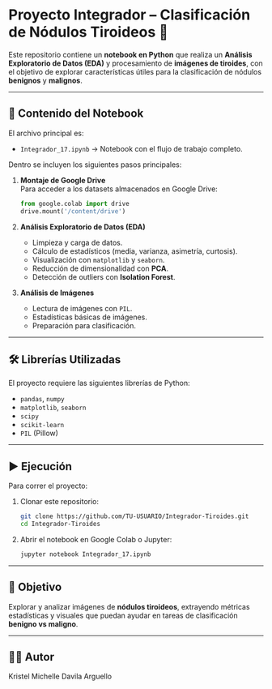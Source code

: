 # Proyecto Integrador – Clasificación de Nódulos Tiroideos 🧬

Este repositorio contiene un **notebook en Python** que realiza un **Análisis Exploratorio de Datos (EDA)** y procesamiento de **imágenes de tiroides**, con el objetivo de explorar características útiles para la clasificación de nódulos **benignos** y **malignos**.

---

## 📂 Contenido del Notebook
El archivo principal es:

- `Integrador_17.ipynb` → Notebook con el flujo de trabajo completo.

Dentro se incluyen los siguientes pasos principales:

1. **Montaje de Google Drive**  
   Para acceder a los datasets almacenados en Google Drive:
   ```python
   from google.colab import drive
   drive.mount('/content/drive')
   ```

2. **Análisis Exploratorio de Datos (EDA)**  
   - Limpieza y carga de datos.  
   - Cálculo de estadísticos (media, varianza, asimetría, curtosis).  
   - Visualización con `matplotlib` y `seaborn`.  
   - Reducción de dimensionalidad con **PCA**.  
   - Detección de outliers con **Isolation Forest**.

3. **Análisis de Imágenes**  
   - Lectura de imágenes con `PIL`.  
   - Estadísticas básicas de imágenes.  
   - Preparación para clasificación.  

---

## 🛠️ Librerías Utilizadas
El proyecto requiere las siguientes librerías de Python:

- `pandas`, `numpy`
- `matplotlib`, `seaborn`
- `scipy`
- `scikit-learn`
- `PIL` (Pillow)

---

## ▶️ Ejecución
Para correr el proyecto:

1. Clonar este repositorio:
   ```bash
   git clone https://github.com/TU-USUARIO/Integrador-Tiroides.git
   cd Integrador-Tiroides
   ```

2. Abrir el notebook en Google Colab o Jupyter:
   ```bash
   jupyter notebook Integrador_17.ipynb
   ```

---

## 🎯 Objetivo
Explorar y analizar imágenes de **nódulos tiroideos**, extrayendo métricas estadísticas y visuales que puedan ayudar en tareas de clasificación **benigno vs maligno**.

---

## 👩‍💻 Autor
Kristel Michelle Davila Arguello  
